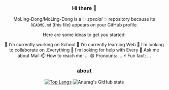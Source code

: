 <div align=center>

### Hi there 👋

MoLing-Dong/MoLing-Dong is a ✨ _special_ ✨ repository because its `README.md` (this file) appears on your GitHub profile.

Here are some ideas to get you started:

 🔭 I’m currently working on School
 🌱 I’m currently learning Web
 👯 I’m looking to collaborate on .Everything
 🤔 I’m looking for help with Every
 💬 Ask me about Mail
 📫 How to reach me: ...
 😄 Pronouns: ...
 ⚡ Fun fact: ...
### about
[![Top Langs](https://github-readme-stats.vercel.app/api/top-langs/?username=MoLing-Dong&layout=compact)](https://github.com/anuraghazra/github-readme-stats)
![Anurag's GitHub stats](https://github-readme-stats.vercel.app/api?username=MoLing-Dong&show_icons=true&theme=radical)
